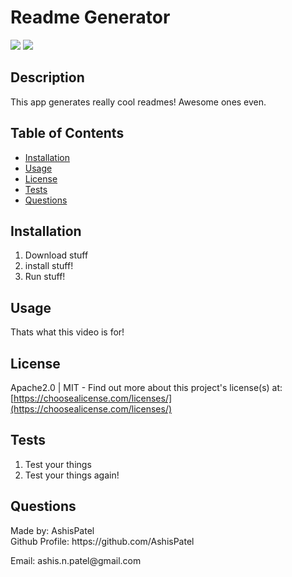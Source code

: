 <h1>Readme Generator</h1>
  <image src='https://img.shields.io/badge/license-Apache2.0-green.svg' /> <image src='https://img.shields.io/badge/license-MIT-green.svg' />
  <h2>Description</h2>
  
  This app generates really cool readmes! Awesome ones even.

  <h2>Table of Contents</h2>
 <ul>
  <li><a href="#installation">Installation</a></li>
    <li><a href="#usage">Usage</a></li>
    <li><a href="#license">License</a></li>
    <li><a href="#tests">Tests</a></li>
    
  <li><a href="#questions">Questions</a></li>
 </ul>

  <h2 id="installation">Installation</h2>
  <ol>
    <li>Download stuff</li> 
    <li>install stuff!</li> 
    <li>Run stuff!</li> 
    
  </ol>
  

  <h2 id="usage">Usage</h2>
  <p>Thats what this video is for! </p>
  
 
  
  <h2 id="license">License</h2>

  Apache2.0 | MIT - Find out more about this project's license(s) at: [https://choosealicense.com/licenses/](https://choosealicense.com/licenses/)

  
  
  <h2 id="tests">Tests</h2>
  <ol>
    <li>Test your things</li> 
    <li>Test your things again!</li> 
    
  </ol>
  

  <h2 id="questions">Questions</h2>
  
  <p> 
  Made by: AshisPatel<br />
  Github Profile: https://github.com/AshisPatel<br />
  </p>Email: ashis.n.patel@gmail.com<br />
  